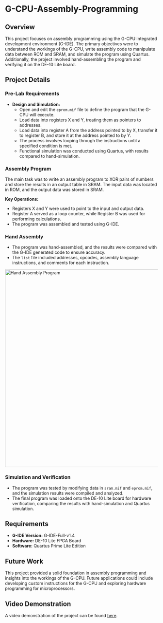 # G-CPU-Assembly-Programming

## Overview

This project focuses on assembly programming using the G-CPU integrated development environment (G-IDE). The primary objectives were to understand the workings of the G-CPU, write assembly code to manipulate data between ROM and SRAM, and simulate the program using Quartus. Additionally, the project involved hand-assembling the program and verifying it on the DE-10 Lite board.

## Project Details

### Pre-Lab Requirements

- **Design and Simulation:**
  - Open and edit the `eprom.mif` file to define the program that the G-CPU will execute.
  - Load data into registers X and Y, treating them as pointers to addresses.
  - Load data into register A from the address pointed to by X, transfer it to register B, and store it at the address pointed to by Y.
  - The process involves looping through the instructions until a specified condition is met.
  - Functional simulation was conducted using Quartus, with results compared to hand-simulation.

### Assembly Program

The main task was to write an assembly program to XOR pairs of numbers and store the results in an output table in SRAM. The input data was located in ROM, and the output data was stored in SRAM.

**Key Operations:**
- Registers X and Y were used to point to the input and output data.
- Register A served as a loop counter, while Register B was used for performing calculations.
- The program was assembled and tested using G-IDE.

### Hand Assembly

- The program was hand-assembled, and the results were compared with the G-IDE generated code to ensure accuracy.
- The `list` file included addresses, opcodes, assembly language instructions, and comments for each instruction.
<img width="649" alt="Hand Assembly Program" src="https://github.com/user-attachments/assets/c13bae18-2721-4d7e-b6d5-64f836560c1e">


### Simulation and Verification

- The program was tested by modifying data in `sram.mif` and `eprom.mif`, and the simulation results were compiled and analyzed.
- The final program was loaded onto the DE-10 Lite board for hardware verification, comparing the results with hand-simulation and Quartus simulation.

## Requirements

- **G-IDE Version:** G-IDE-Full-v1.4
- **Hardware:** DE-10 Lite FPGA Board
- **Software:** Quartus Prime Lite Edition

## Future Work

This project provided a solid foundation in assembly programming and insights into the workings of the G-CPU. Future applications could include developing custom instructions for the G-CPU and exploring hardware programming for microprocessors.

## Video Demonstration

A video demonstration of the project can be found [here](https://www.dropbox.com/scl/fi/80w5dubgb4jt8yq5nul4a/IMG_0129.MOV?rlkey=5pht6qq1d4gmpx7kdccq0dhyi&st=klr0f9kz&dl=0).
